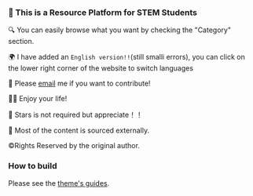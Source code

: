 
### 👋 This is a Resource Platform for STEM Students 
🔍  You can easily browse what you want by checking the "Category" section.<br>

🌍  I have added an `English version!!`(still smalli errors), you can click on the lower right corner of the website to switch languages

📮  Please [email](mailto:applyforcontirbute@qinshizz.com) me if you want to contribute!<br>

🏄‍♀️  Enjoy your life!<br>

🌟 Stars is not required but appreciate！！

🌊  Most of the content is sourced externally.<br>


©️Rights Reserved by the original author.

### How to build 

Please see the [theme's guides](https://chirpy.cotes.page/).

